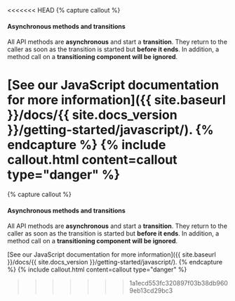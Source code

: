 <<<<<<< HEAD
{% capture callout %}
#### Asynchronous methods and transitions

All API methods are **asynchronous** and start a **transition**. They return to the caller as soon as the transition is started but **before it ends**. In addition, a method call on a **transitioning component will be ignored**.

[See our JavaScript documentation for more information]({{ site.baseurl }}/docs/{{ site.docs_version }}/getting-started/javascript/).
{% endcapture %}
{% include callout.html content=callout type="danger" %}
=======
{% capture callout %}
#### Asynchronous methods and transitions

All API methods are **asynchronous** and start a **transition**. They return to the caller as soon as the transition is started but **before it ends**. In addition, a method call on a **transitioning component will be ignored**.

[See our JavaScript documentation for more information]({{ site.baseurl }}/docs/{{ site.docs_version }}/getting-started/javascript/).
{% endcapture %}
{% include callout.html content=callout type="danger" %}
>>>>>>> 1a1ecd553fc320897f03b38db9609eb13cd29bc3
